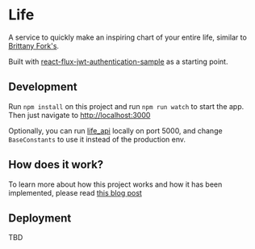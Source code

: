 # Life

A service to quickly make an inspiring chart of your entire life, similar to [Brittany Fork's](http://brittanyforks.com/life/).

Built with [react-flux-jwt-authentication-sample](https://github.com/auth0/react-flux-jwt-authentication-sample) as a starting point.

## Development

Run `npm install` on this project and run `npm run watch` to start the app. Then just navigate to [http://localhost:3000](http://localhost:3000)

Optionally, you can run [life_api](https://github.com/chadoh/life_api) locally on port 5000, and change `BaseConstants` to use it instead of the production env.

## How does it work?

To learn more about how this project works and how it has been implemented, please read [this blog post](https://auth0.com/blog/2015/04/09/adding-authentication-to-your-react-flux-app/)

## Deployment

TBD
